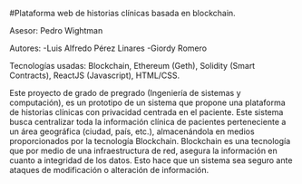 #Plataforma web de historias clínicas basada en blockchain.

Asesor: Pedro Wightman

Autores:  -Luis Alfredo Pérez Linares
          -Giordy Romero

Tecnologías usadas: Blockchain, Ethereum (Geth), Solidity (Smart Contracts), ReactJS (Javascript), HTML/CSS.

Este proyecto de grado de pregrado (Ingeniería de sistemas y computación), es un prototipo de un sistema que propone una plataforma de historias clínicas con privacidad centrada en el paciente. Este sistema busca centralizar toda la información clínica de pacientes perteneciente a un área geográfica (ciudad, país, etc.), almacenándola en medios proporcionados por la tecnología Blockchain. Blockchain es una tecnología que por medio de una infraestructura de red, asegura la información en cuanto a integridad de los datos. Esto hace que un sistema sea seguro ante ataques de modificación o alteración de información.
